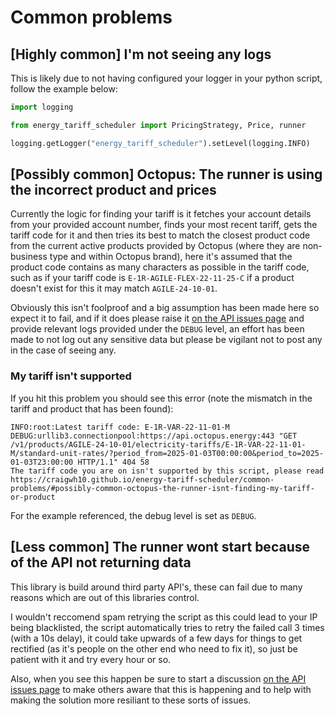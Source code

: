 # Common problems

## [Highly common] I'm not seeing any logs

This is likely due to not having configured your logger in your python script, follow the example below:

```python
import logging

from energy_tariff_scheduler import PricingStrategy, Price, runner

logging.getLogger("energy_tariff_scheduler").setLevel(logging.INFO)
```

## [Possibly common] Octopus: The runner is using the incorrect product and prices

Currently the logic for finding your tariff is it fetches your account details from your provided account number, finds your most recent tariff, gets the tariff code for it and then tries its best to match the closest product code from the current active products provided by Octopus (where they are non-business type and within Octopus brand), here it's assumed that the product code contains as many characters as possible in the tariff code, such as if your tariff code is `E-1R-AGILE-FLEX-22-11-25-C` if a product doesn't exist for this it may match `AGILE-24-10-01`.

Obviously this isn't foolproof and a big assumption has been made here so expect it to fail, and if it does please raise it <a href="https://github.com/craigwh10/energy-tariff-scheduler/discussions/new?category=api-issues" target="_blank">on the API issues page</a> and provide relevant logs provided under the `DEBUG` level, an effort has been made to not log out any sensitive data but please be vigilant not to post any in the case of seeing any.

### My tariff isn't supported

If you hit this problem you should see this error (note the mismatch in the tariff and product that has been found):

```log
INFO:root:Latest tariff code: E-1R-VAR-22-11-01-M
DEBUG:urllib3.connectionpool:https://api.octopus.energy:443 "GET /v1/products/AGILE-24-10-01/electricity-tariffs/E-1R-VAR-22-11-01-M/standard-unit-rates/?period_from=2025-01-03T00:00:00&period_to=2025-01-03T23:00:00 HTTP/1.1" 404 58
The tariff code you are on isn't supported by this script, please read https://craigwh10.github.io/energy-tariff-scheduler/common-problems/#possibly-common-octopus-the-runner-isnt-finding-my-tariff-or-product
```

For the example referenced, the debug level is set as `DEBUG`.

## [Less common] The runner wont start because of the API not returning data

This library is build around third party API's, these can fail due to many reasons which are out of this libraries control.

I wouldn't reccomend spam retrying the script as this could lead to your IP being blacklisted, the script automatically tries to retry the failed call 3 times (with a 10s delay), it could take upwards of a few days for things to get rectified (as it's people on the other end who need to fix it), so just be patient with it and try every hour or so.

Also, when you see this happen be sure to start a discussion <a href="https://github.com/craigwh10/energy-tariff-scheduler/discussions/new?category=api-issues" target="_blank">on the API issues page</a> to make others aware that this is happening and to help with making the solution more resiliant to these sorts of issues.
